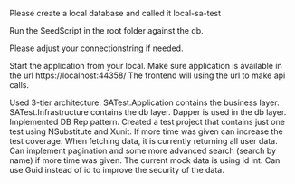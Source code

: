 Please create a local database and called it local-sa-test

Run the SeedScript in the root folder against the db.

Please adjust your connectionstring if needed.

Start the application from your local.
Make sure application is available in the url https://localhost:44358/ 
The frontend will using the url to make api calls.

Used 3-tier architecture. SATest.Application contains the business layer. 
SATest.Infrastructure contains the db layer. Dapper is used in the db layer.
Implemented DB Rep pattern. Created a test project that contains just one test using NSubstitute and Xunit. 
If more time was given can increase the test coverage. When fetching data, it is currently returning all user data. 
Can implement pagination and some more advanced search (search by name) if more time was given. 
The current mock data is using id int. Can use Guid instead of id to improve the security of the data.
